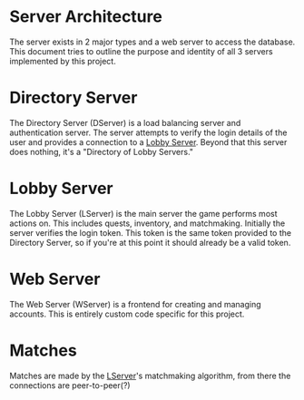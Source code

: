 # Server Architecture

The server exists in 2 major types and a web server to access the database.
This document tries to outline the purpose and identity of all 3 servers implemented by this project.

# Directory Server

The Directory Server (DServer) is a load balancing server and authentication server.
The server attempts to verify the login details of the user and provides a connection to a [Lobby Server](#lobby-server).
Beyond that this server does nothing, it's a "Directory of Lobby Servers."

# Lobby Server

The Lobby Server (LServer) is the main server the game performs most actions on.
This includes quests, inventory, and matchmaking.
Initially the server verifies the login token.
This token is the same token provided to the Directory Server, so if you're at this point it should already be a valid token.

# Web Server

The Web Server (WServer) is a frontend for creating and managing accounts. 
This is entirely custom code specific for this project.

# Matches

Matches are made by the [LServer](#lobby-server)'s matchmaking algorithm, from there the connections are peer-to-peer(?)

